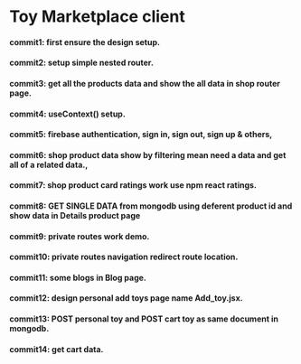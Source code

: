 # Toy Marketplace client

#### commit1: first ensure the design setup.

#### commit2: setup simple nested router.

#### commit3: get all the products data and show the all data in shop router page.

#### commit4: useContext() setup.

#### commit5: firebase authentication, sign in, sign out, sign up & others,

#### commit6: shop product data show by filtering mean need a data and get all of a related data.,

#### commit7: shop product card ratings work use npm react ratings.

#### commit8: GET SINGLE DATA from mongodb using deferent product id and show data in Details product page

#### commit9: private routes work demo.

#### commit10: private routes navigation redirect route location.

#### commit11: some blogs in Blog page.

#### commit12: design personal add toys page name Add_toy.jsx.

#### commit13: POST personal toy and POST cart toy as same document in mongodb.

#### commit14: get cart data.
